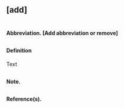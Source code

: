 
## [add]
#
#### Abbreviation. [Add abbreviation or remove]
##
#### Definition
Text
##
#### Note.

##
#### Reference(s).
